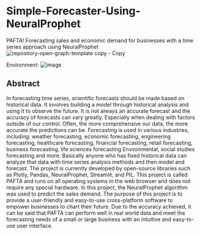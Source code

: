 # Simple-Forecaster-Using-NeuralProphet
PAFTA! Forecasting sales and economic demand for businesses with a time series approach using NeuralProphet
![repository-open-graph-template copy - Copy](https://user-images.githubusercontent.com/76481805/201037685-1d3761c7-e623-482b-9f68-fb112c66074e.png)


Environment:
![image](https://user-images.githubusercontent.com/76481805/201036431-01e985d0-098e-4b22-9aab-ea7a7e558853.png)

## Abstract
In forecasting time series, scientific forecasts should be made based on historical data. It involves building a model through historical analysis and using it to observe the future. It is not always an accurate forecast and the accuracy of forecasts can vary greatly. Especially when dealing with factors outside of our control. Often, the more comprehensive our data, the more accurate the predictions can be. Forecasting is used in various industries, including: weather forecasting, economic forecasting, engineering forecasting, healthcare forecasting, financial forecasting, retail forecasting, business forecasting, life sciences forecasting Environmental, social studies forecasting and more. Basically anyone who has fixed historical data can analyze that data with time series analysis methods and then model and forecast. The project is currently developed by open-source libraries such as Plotly, Pandas, NeuralProphet, Streamlit, and PIL. This project is called PAFTA and runs on all operating systems in the web browser and does not require any special hardware. In this project, the NeuralProphet algorithm was used to predict the sales demand. The purpose of this project is to provide a user-friendly and easy-to-use cross-platform software to empower businesses to chart their future. Due to the accuracy achieved, it can be said that PAFTA can perform well in real world data and meet the forecasting needs of a small or large business with an intuitive and easy-to-use user interface.
